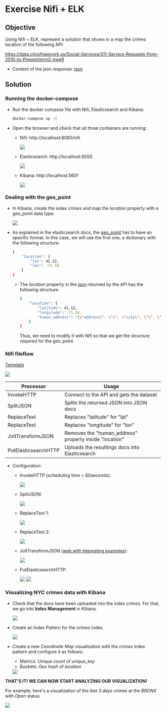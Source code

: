 # Exercise Nifi + ELK

## Objective

Using Nifi + ELK, represent a solution that shows in a map the crimes location of the following API:

https://data.cityofnewyork.us/Social-Services/311-Service-Requests-from-2010-to-Present/erm2-nwe9

 * Content of the json response: [json](content.json)

## Solution

### Running the docker-compose

* Run the docker compose file with Nifi, Elasticsearch and Kibana:

    ```sh
    docker-compose up -d
    ```

* Open the browser and check that all three containers are running:

    * Nifi: http://localhost:8080/nifi

        <img src="img/nifi.png" size=500px>

    * Elasticsearch: http://localhost:9200

        <img src="img/elastic.png" size=350px>

    * Kibana: http://localhost:5601

        <img src="img/kibana.png" size=500px>


### Dealing with the geo_point

* In Kibana, create the index *crimes* and map the *location* property with a geo_point data type:

    <img src="img/crimes_mapping.png" size=500px>

* As explained in the elasticsearch docs, the [geo_point](https://www.elastic.co/guide/en/elasticsearch/reference/current/geo-point.html) has to have an specific format. In this case, we will use the first one, a dictionary with the following structure:

    ```sh
    {
        "location": { 
            "lat": 41.12,
            "lon": -71.34
        }
    }
    ```

    * The *location* property in the [json](content.json) returned by the API has the following structure:

        ```sh
        {
            "location": { 
                "latitude": 41.12,
                "longitude": -71.34,
                "human_address": "{\"address\": \"\", \"city\": \"\", \"state\": \"\", \"zip\": \"\"}"
            }
        }
        ```

        Thus, we need to modify it with Nifi so that we get the structure required for the geo_point.


### Nifi fileflow

[Template](nifi+elk_NYC_crimes.xml)

<img src="img/nifi_flow.png" size=500px>

| Processor | Usage |
| --- | --- |
| InvokeHTTP | Connect to the API and gets the dataset |
| SplitJSON | Splits the returned JSON into JSON docs |
| ReplaceText | Replaces "latitude" for "lat" |
| ReplaceText | Replaces "longitude" for "lon" |
| JoltTransformJSON | Removes the "human_address" property inside "location" |
| PutElasticsearchHTTP | Uploads the resultings docs into Elasticsearch |

* Configuration:

    * InvokeHTTP (scheduling time = 60seconds):

        <img src="img/invokehttp_settings.png" size=400px>        

    * SplitJSON:

        <img src="img/splitjson_settings.png" size=400px> 

    * ReplaceText 1:

        <img src="img/replacetext1_settings.png" size=400px> 

    * ReplaceText 2:

        <img src="img/replacetext2_settings.png" size=400px> 

    * JoltTransformJSON ([web with interesting examples](https://community.cloudera.com/t5/Community-Articles/Jolt-quick-reference-for-Nifi-Jolt-Processors/ta-p/244350)):

        <img src="img/jolttransformjson_settings.png" size=400px> 

    * PutElasticsearchHTTP:

        <img src="img/putelasticsearchhttp_settings1.png" size=400px>
        <img src="img/putelasticsearchhttp_settings2.png" size=400px> 

### Visualizing NYC crimes data with Kibana

* Check that the docs have been uploaded into the index *crimes*. For that, we go into **Index Management** in Kibana.

    <img src="img/index_management.png" size=400px>

* Create an Index Pattern for the *crimes* index.

    <img src="img/crimes_indexpattern.png" size=400px>

* Create a new *Coordinate Map* visualization with the *crimes* index pattern and configure it as follows:

    * Metrics: *Unique count* of *unique_key*
    * Buckets: *Geo hash* of *location*

    <img src="img/crimes_map.png" size=400px>


**THAT'S IT! WE CAN NOW START ANALYZING OUR VISUALIZATION!**

For example, here's a visualization of the *last 3 days* crimes at the *BRONX* with *Open* status

<img src="img/visualization1.png" size=400px>
